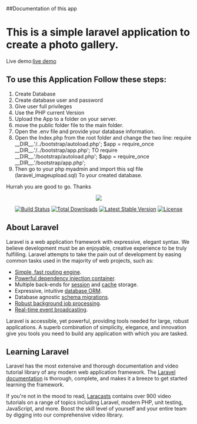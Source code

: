 ##Documentation of this app
<h1>This is a simple laravel application to create a photo gallery.</h1>

Live demo:<a href='http://laraphoto.naimehossain.com/'>live demo</a> 
<h2>  To use this Application Follow these steps:</h2>
<ol>
  <li>Create Database </li>
  <li>Create database user and password</li>
  <li>Give user full  privileges</li>
  <li>Use the PHP current Version</li>
  <li>Upload the App to a folder on your server.</li>
  <li>move the public folder file to the main folder.</li>
  <li>Open the .env file and provide your database information.</li>
  <li>Open the Index.php from the root folder and change the two line: require __DIR__.'/../bootstrap/autoload.php'; $app = require_once __DIR__.'/../bootstrap/app.php'; TO require __DIR__.'/bootstrap/autoload.php'; $app = require_once __DIR__.'/bootstrap/app.php'; </li>
  <li>Then go to your php myadmin and import this sql file (laravel_imageupload.sql) To your created database.</li>
</ol>

Hurrah you are good to go. 
Thanks
<p align="center"><img src="https://laravel.com/assets/img/components/logo-laravel.svg"></p>

<p align="center">
<a href="https://travis-ci.org/laravel/framework"><img src="https://travis-ci.org/laravel/framework.svg" alt="Build Status"></a>
<a href="https://packagist.org/packages/laravel/framework"><img src="https://poser.pugx.org/laravel/framework/d/total.svg" alt="Total Downloads"></a>
<a href="https://packagist.org/packages/laravel/framework"><img src="https://poser.pugx.org/laravel/framework/v/stable.svg" alt="Latest Stable Version"></a>
<a href="https://packagist.org/packages/laravel/framework"><img src="https://poser.pugx.org/laravel/framework/license.svg" alt="License"></a>
</p>

## About Laravel

Laravel is a web application framework with expressive, elegant syntax. We believe development must be an enjoyable, creative experience to be truly fulfilling. Laravel attempts to take the pain out of development by easing common tasks used in the majority of web projects, such as:

- [Simple, fast routing engine](https://laravel.com/docs/routing).
- [Powerful dependency injection container](https://laravel.com/docs/container).
- Multiple back-ends for [session](https://laravel.com/docs/session) and [cache](https://laravel.com/docs/cache) storage.
- Expressive, intuitive [database ORM](https://laravel.com/docs/eloquent).
- Database agnostic [schema migrations](https://laravel.com/docs/migrations).
- [Robust background job processing](https://laravel.com/docs/queues).
- [Real-time event broadcasting](https://laravel.com/docs/broadcasting).

Laravel is accessible, yet powerful, providing tools needed for large, robust applications. A superb combination of simplicity, elegance, and innovation give you tools you need to build any application with which you are tasked.

## Learning Laravel

Laravel has the most extensive and thorough documentation and video tutorial library of any modern web application framework. The [Laravel documentation](https://laravel.com/docs) is thorough, complete, and makes it a breeze to get started learning the framework.

If you're not in the mood to read, [Laracasts](https://laracasts.com) contains over 900 video tutorials on a range of topics including Laravel, modern PHP, unit testing, JavaScript, and more. Boost the skill level of yourself and your entire team by digging into our comprehensive video library.

